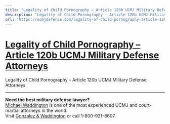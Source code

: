 ```yaml
---
title: "Legality of Child Pornography – Article 120b UCMJ Military Defense Attorneys"
description: "Legality of Child Pornography – Article 120b UCMJ Military Defense Attorneys"
url: "https://ucmjdefense.com/legality-of-child-pornography-article-120b-ucmj-military-defense-attorneys.html"
---
```


# [Legality of Child Pornography – Article 120b UCMJ Military Defense Attorneys](https://ucmjdefense.com/legality-of-child-pornography-article-120b-ucmj-military-defense-attorneys.html)

Legality of Child Pornography – Article 120b UCMJ Military Defense Attorneys

---

**Need the best military defense lawyer?**  
[Michael Waddington](https://ucmjdefense.com/attorneys/michael-stewart-waddington-partner.html) is one of the most experienced UCMJ and court-martial attorneys in the world.  
Visit [Gonzalez & Waddington](https://ucmjdefense.com) or call 1-800-921-8607.
